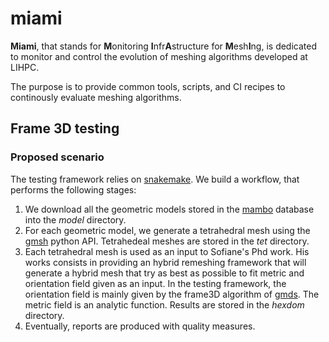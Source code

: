 # miami
**Miami**, that stands for **M**onitoring **I**nfr**A**structure for **M**esh**I**ng, is dedicated to monitor and control the evolution of meshing algorithms developed at LIHPC.

The purpose is to provide common tools, scripts, and CI recipes to continously evaluate meshing algorithms.



## Frame 3D testing

### Proposed scenario
The testing framework relies on [snakemake](https://snakemake.github.io/). We build a workflow, that performs the following stages:
1. We download all the geometric models stored in the [mambo](https://gitlab.com/franck.ledoux/mambo) database into the *model* directory.
2. For each geometric model, we generate a tetrahedral mesh using the [gmsh](https://gmsh.info/) python API. Tetrahedeal meshes are stored in the *tet* directory.
3. Each tetrahedral mesh is used as an input to Sofiane's Phd work. His works consists in providing an hybrid remeshing framework that will generate a hybrid mesh that try as best as possible to fit metric and orientation field given as an input. In the testing framework, the orientation field is mainly given by the frame3D algorithm of [gmds](https://github.com/LIHPC-Computational-Geometry/gmds). The metric field is an analytic function. Results are stored in the *hexdom* directory.
4. Eventually, reports are produced with quality measures.